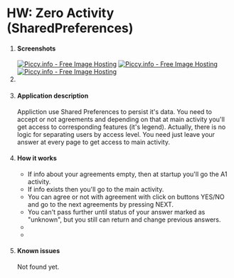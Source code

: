 #   HW: Zero Activity (SharedPreferences)
<ol> 
  <li>
    <h4>Screenshots</h4>
      <a href="http://piccy.info/view3/10366902/25113b2489e1481d1eff6ce80753a0f3/" target="_blank"><img src="http://i.piccy.info/i9/7e2b79e898e1f0291a6f2598cc7168dc/1475837373/11563/1074801/Screenshot_1475836228_500.jpg" alt="Piccy.info - Free Image Hosting" border="0" /></a><a href="http://i.piccy.info/a3c/2016-10-07-10-49/i9-10366902/281x500-r" target="_blank"><img src="http://i.piccy.info/a3/2016-10-07-10-49/i9-10366902/281x500-r/i.gif" alt="" border="0" /></a>
      <a href="http://piccy.info/view3/10366903/e4fe735a22d2efce24f84d3f4a98ebd5/" target="_blank"><img src="http://i.piccy.info/i9/63e774b6a07186f819db465478761006/1475837408/11622/1074801/Screenshot_1475836232_500.jpg" alt="Piccy.info - Free Image Hosting" border="0" /></a><a href="http://i.piccy.info/a3c/2016-10-07-10-50/i9-10366903/281x500-r" target="_blank"><img src="http://i.piccy.info/a3/2016-10-07-10-50/i9-10366903/281x500-r/i.gif" alt="" border="0" /></a>
      <a href="http://piccy.info/view3/10366906/a4217bf0a5c3dd0576f2cdf3f8c7b562/" target="_blank"><img src="http://i.piccy.info/i9/300a1887067ce1140bb0fe94a7706b7c/1475837443/10292/1074801/Screenshot_1475836244_500.jpg" alt="Piccy.info - Free Image Hosting" border="0" /></a><a href="http://i.piccy.info/a3c/2016-10-07-10-50/i9-10366906/281x500-r" target="_blank"><img src="http://i.piccy.info/a3/2016-10-07-10-50/i9-10366906/281x500-r/i.gif" alt="" border="0" /></a>
  <li>
  <li>
    <h4>Application description</h4>
      <p>
        Appliction use Shared Preferences to persist it's data. You need to accept or not agreements 
        and depending on that at main activity you'll get access to corresponding features (it's legend). 
        Actually, there is no logic for separating users by access level. You need just leave your answer 
        at every page to get access to main activity.
      </p>
  </li>
  <li>
    <h4>How it works</h4>
      <ul>
        <li>If info about your agreements empty, then at startup you'll go the A1 activity.</li>
        <li>If info exists then you'll go to the main activity.</li>
        <li>You can agree or not with agreement with click on buttons YES/NO and go to the next agreements by pressing NEXT.</li>
        <li>You can't pass further until status of your answer marked as "unknown", but you still can return and change previous answers.<li>
        <li><At main activity you can just exit appliction or additionally reject all you agreements by pressing EXIT/REJECT ALL AND EXIT.>
      </ul>
  </li>
  <li>
    <h4>Known issues</h4>
    <p>
     Not found yet.
    </p>
  </li>
</ol>


